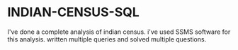 # INDIAN-CENSUS-SQL
I've done a complete analysis of indian census.
i've used SSMS software for this analysis.
written multiple queries and solved multiple questions.
